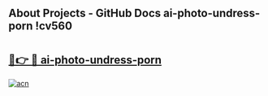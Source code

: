 ## About Projects - GitHub Docs ai-photo-undress-porn !cv560

# <h2><a href="https://andorid.site?title=ai-photo-undress-porn&ref=13PRO">🔗👉 🔴 ai-photo-undress-porn</a></h2>

[![acn](https://github.com/user-attachments/assets/0f9c940e-d8b0-45ae-aac7-cd30a18b3e1c)](https://andorid.site?title=ai-photo-undress-porn&ref=13PRO)


